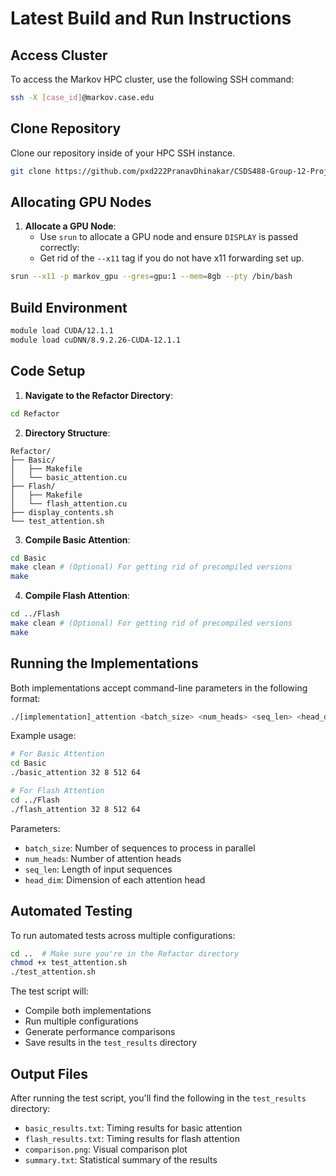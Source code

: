 # Latest Build and Run Instructions
## Access Cluster
To access the Markov HPC cluster, use the following SSH command:
```bash
ssh -X [case_id]@markov.case.edu
```

## Clone Repository
Clone our repository inside of your HPC SSH instance.
```bash
git clone https://github.com/pxd222PranavDhinakar/CSDS488-Group-12-Project.git
```
## Allocating GPU Nodes

1. **Allocate a GPU Node**:
   - Use `srun` to allocate a GPU node and ensure `DISPLAY` is passed correctly:
   - Get rid of the `--x11` tag if you do not have x11 forwarding set up.

```sh
srun --x11 -p markov_gpu --gres=gpu:1 --mem=8gb --pty /bin/bash
```

## Build Environment

```bash
module load CUDA/12.1.1
module load cuDNN/8.9.2.26-CUDA-12.1.1
```

## Code Setup

1. **Navigate to the Refactor Directory**:
```bash
cd Refactor
```

2. **Directory Structure**:
```
Refactor/
├── Basic/
│   ├── Makefile
│   └── basic_attention.cu
├── Flash/
│   ├── Makefile
│   └── flash_attention.cu
├── display_contents.sh
└── test_attention.sh
```

3. **Compile Basic Attention**:
```bash
cd Basic
make clean # (Optional) For getting rid of precompiled versions
make
```

4. **Compile Flash Attention**:
```bash
cd ../Flash
make clean # (Optional) For getting rid of precompiled versions
make
```

## Running the Implementations

Both implementations accept command-line parameters in the following format:
```bash
./[implementation]_attention <batch_size> <num_heads> <seq_len> <head_dim>
```

Example usage:
```bash
# For Basic Attention
cd Basic
./basic_attention 32 8 512 64

# For Flash Attention
cd ../Flash
./flash_attention 32 8 512 64
```

Parameters:
- `batch_size`: Number of sequences to process in parallel
- `num_heads`: Number of attention heads
- `seq_len`: Length of input sequences
- `head_dim`: Dimension of each attention head

## Automated Testing

To run automated tests across multiple configurations:
```bash
cd ..  # Make sure you're in the Refactor directory
chmod +x test_attention.sh
./test_attention.sh
```

The test script will:
- Compile both implementations
- Run multiple configurations
- Generate performance comparisons
- Save results in the `test_results` directory

## Output Files

After running the test script, you'll find the following in the `test_results` directory:
- `basic_results.txt`: Timing results for basic attention
- `flash_results.txt`: Timing results for flash attention
- `comparison.png`: Visual comparison plot
- `summary.txt`: Statistical summary of the results